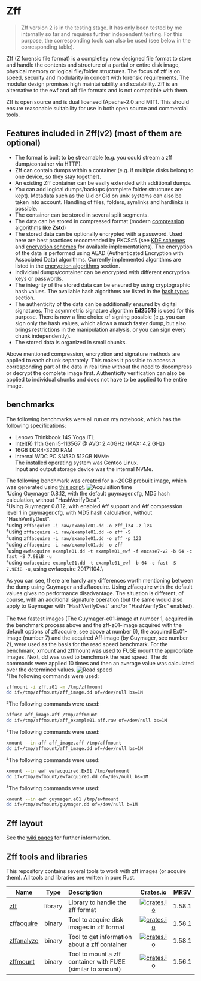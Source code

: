 # Zff

> Zff version 2 is in the testing stage. It has only been tested by me internally so far and requires further independent testing. 
For this purpose, the corresponding tools can also be used (see below in the corresponding table). 

Zff (Z forensic file format) is a completley new designed file format to store and handle the contents and structure of a partial or entire disk image, physical memory or logical file/folder structures.
The focus of zff is on speed, security and modularity in concert with forensic requirements. The modular design promises high maintainability and scalability.
Zff is an alternative to the ewf and aff file formats and is not compatible with them.

Zff is open source and is dual licensed (Apache-2.0 and MIT). This should ensure reasonable suitability for use in both open source and commercial tools.

## Features included in Zff(v2) (most of them are optional)
- The format is built to be streamable (e.g. you could stream a zff dump/container via HTTP).
- Zff can contain dumps within a container (e.g. if multiple disks belong to one device, so they stay together).
- An existing Zff container can be easily extended with additional dumps.
- You can add logical dumps/backups (complete folder structures are kept). Metadata such as the Uid or Gid on unix systems can also be taken into account. Handling of files, folders, symlinks and hardlinks is possible.
- The container can be stored in several split segments.
- The data can be stored in compressed format (modern [compression algorithms](https://github.com/ph0llux/zff/wiki/Zff-layout#compression-algorithm-flag) like __Zstd__)
- The stored data can be optionally encrypted with a password. Used here are best practices reccomended by PKCS#5 (see [KDF schemes](https://github.com/ph0llux/zff/wiki/Zff-layout#kdf-flag) and [encryption schemes](https://github.com/ph0llux/zff/wiki/Zff-layout#encryption-scheme-flag) for available implementations). The encryption of the data is performed using AEAD (Authenticated Encryption with Associated Data) algorithms. Currently implemented algorithms are listed in the [encryption algorithms](https://github.com/ph0llux/zff/wiki/Zff-layout#encryption-algorithms) section.
- Individual dumps/container can be encrypted with different encryption keys or passwords.
- The integrity of the stored data can be ensured by using cryptographic hash values. The available hash algorithms are listed in the [hash types](https://github.com/ph0llux/zff/wiki/Zff-layout#hash-types-flag) section.
- The authenticity of the data can be additionally ensured by digital signatures. The asymmetric signature algorithm __Ed25519__ is used for this purpose. There is now a fine choice of signing possible (e.g. you can sign only the hash values, which allows a much faster dump, but also brings restrictions in the manipulation analysis, or you can sign every chunk independently).
- The stored data is organized in small chunks. 

Above mentioned compression, encryption and signature methods are applied to each chunk separately. This makes it possible to access a corresponding part of the data in real time without the need to decompress or decrypt the complete image first.
Authenticity verification can also be applied to individual chunks and does not have to be applied to the entire image.


## benchmarks

The following benchmarks were all run on my notebook, which has the following specifications:
- Lenovo Thinkbook 14S Yoga ITL
- Intel(R) 11th Gen i5-1135G7 @ AVG: 2.40GHz (MAX: 4.2 GHz)
- 16GB DDR4-3200 RAM
- internal WDC PC SN530 512GB NVMe\
The installed operating system was Gentoo Linux.\
Input and output storage device was the internal NVMe.

The following benchmark was created for a \~20GB prebuilt image, which was generated using [this script](https://gist.github.com/ph0llux/6969329b060d393e199442dc0787dc9a).
![Acquisition time](https://github.com/ph0llux/zff/blob/master/benchmark/acquisition_time.png?raw=true)
\
¹Using Guymager 0.8.12, with the default guymager.cfg, MD5 hash calculation, without "HashVerifyDest".\
²Using Guymager 0.8.12, with enabled Aff support and Aff compression level 1 in guymager.cfg, with MD5 hash calculation, without "HashVerifyDest".\
³using ```zffacquire -i raw/example01.dd -o zff_lz4 -z lz4```\
⁴using ```zffacquire -i raw/example01.dd -o zff -S```\
⁵using ```zffacquire -i raw/example01.dd -o zff -p 123```\
⁶using ```zffacquire -i raw/example01.dd -o zff```\
⁷using ```ewfacquire example01.dd -t example01_ewf -f encase7-v2 -b 64 -c fast -S 7.9EiB -u```\
⁸using ```ewfacquire example01.dd -t example01_ewf -b 64 -c fast -S 7.9EiB -u```, using ewfacquire 20171104.\

As you can see, there are hardly any differences worth mentioning between the dump using Guymager and zffacquire. Using zffacquire with the default values gives no performance disadvantage. The situation is different, of course, with an additional signature operation (but the same would also apply to Guymager with "HashVerifyDest" and/or "HashVerifySrc" enabled).\
\
The two fastest images (The Guymager-e01-image at number 1, acquired in the benchmark process above and the zff-z01-image acquired with the default options of zffacquire, see above at number 6), the acquired Ex01-image (number 7) and the acquired Aff-image (by Guymager, see number 2), were used as the basis for the read speed benchmark.
For the benchmark, xmount and zffmount was used to FUSE mount the appropriate images. Next, dd was used to benchmark the read speed.
The dd commands were applied 10 times and then an average value was calculated over the determined values.
![Read speed](https://github.com/ph0llux/zff/blob/master/benchmark/read_speed_dd.png?raw=true)\
¹The following commands were used:
```bash
zffmount -i zff.z01 -m /tmp/zffmount
dd if=/tmp/zffmount/zff_image.dd of=/dev/null bs=1M
```
²The following commands were used:
```bash
affuse aff_image.aff /tmp/affmount
dd if=/tmp/affmount/aff_example01.aff.raw of=/dev/null bs=1M
```
³The following commands were used:
```bash
xmount --in aff aff_image.aff /tmp/affmount
dd if=/tmp/affmount/aff_image.dd of=/dev/null bs=1M
```
⁴The following commands were used:
```bash
xmount --in ewf ewfacquired.Ex01 /tmp/ewfmount
dd if=/tmp/ewfmount/ewfacquired.dd of=/dev/null bs=1M
```
⁵The following commands were used:
```bash
xmount --in ewf guymager.e01 /tmp/ewfmount
dd if=/tmp/ewfmount/guymager.dd of=/dev/null b=1M
```
## Zff layout

See the [wiki pages](https://github.com/ph0llux/zff/wiki/Zff-layout) for further information.

## Zff tools and libraries

This repository contains several tools to work with zff images (or acquire them). All tools and libraries are written in pure Rust.

| Name | Type | Description | Crates.io | MRSV
|------|:----:|:------------|:---------:|:----:|
| [zff](https://github.com/ph0llux/zff/tree/master/zff)  | library | Library to handle the zff format | [![crates.io][zff-crates-io-image]][zff-crates-io-link] | 1.58.1 |
| [zffacquire](https://github.com/ph0llux/zffacquire) | binary | Tool to acquire disk images in zff format | [![crates.io][zffacquire-crates-io-image]][zffacquire-crates-io-link] | 1.58.1 |
| [zffanalyze](https://github.com/ph0llux/zffanalyze) | binary | Tool to get information about a zff container | [![crates.io][zffanalyze-crates-io-image]][zffanalyze-crates-io-link] | 1.58.1 |
| [zffmount](https://github.com/ph0llux/zffmount) | binary | Tool to mount a zff container with FUSE (similar to xmount) | [![crates.io][zffmount-crates-io-image]][zffmount-crates-io-link] | 1.56.1 |

[//]: # (badges)

[deps-image]: https://deps.rs/repo/github/ph0llux/zff/status.svg
[deps-link]: https://deps.rs/repo/github/ph0llux/zff

[zff-crates-io-image]: https://img.shields.io/crates/v/zff.svg
[zff-crates-io-link]: https://crates.io/crates/zff

[zffacquire-crates-io-image]: https://img.shields.io/crates/v/zffacquire.svg
[zffacquire-crates-io-link]: https://crates.io/crates/zffacquire

[zffanalyze-crates-io-image]: https://img.shields.io/crates/v/zffanalyze.svg
[zffanalyze-crates-io-link]: https://crates.io/crates/zffanalyze

[zffmount-crates-io-image]: https://img.shields.io/crates/v/zffmount.svg
[zffmount-crates-io-link]: https://crates.io/crates/zffmount
